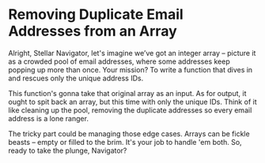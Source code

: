 # Removing Duplicate Email Addresses from an Array

Alright, Stellar Navigator, let's imagine we’ve got an integer array – picture it as a crowded pool of email addresses, where some addresses keep popping up more than once. Your mission? To write a function that dives in and rescues only the unique address IDs.

This function's gonna take that original array as an input. As for output, it ought to spit back an array, but this time with only the unique IDs. Think of it like cleaning up the pool, removing the duplicate addresses so every email address is a lone ranger.

The tricky part could be managing those edge cases. Arrays can be fickle beasts – empty or filled to the brim. It's your job to handle 'em both. So, ready to take the plunge, Navigator?
